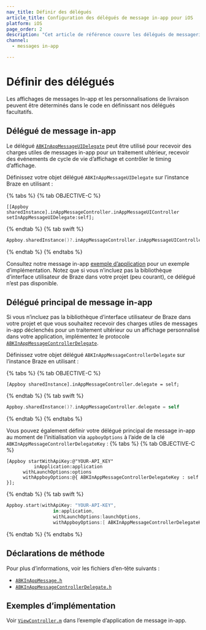 ```yaml
---
nav_title: Définir des délégués
article_title: Configuration des délégués de message in-app pour iOS
platform: iOS
page_order: 2
description: "Cet article de référence couvre les délégués de messagerie in-app pour votre application iOS."
channel:
  - messages in-app

---
```


# Définir des délégués

Les affichages de messages In-app et les personnalisations de livraison peuvent être déterminés dans le code en définissant nos délégués facultatifs.

## Délégué de message in-app

Le délégué [`ABKInAppMessageUIDelegate`][34] peut être utilisé pour recevoir des charges utiles de messages in-app pour un traitement ultérieur, recevoir des événements de cycle de vie d’affichage et contrôler le timing d’affichage. 

Définissez votre objet délégué `ABKInAppMessageUIDelegate` sur l’instance Braze en utilisant :

{% tabs %}
{% tab OBJECTIVE-C %}

```objc
[[Appboy sharedInstance].inAppMessageController.inAppMessageUIController setInAppMessageUIDelegate:self];
```

{% endtab %}
{% tab swift %}

```swift
Appboy.sharedInstance()?.inAppMessageController.inAppMessageUIController?.setInAppMessageUIDelegate?(self)
```

{% endtab %}
{% endtabs %}

Consultez notre message in-app [exemple d’application][35] pour un exemple d’implémentation. Notez que si vous n’incluez pas la bibliothèque d’interface utilisateur de Braze dans votre projet (peu courant), ce délégué n’est pas disponible.

## Délégué principal de message in-app

Si vous n’incluez pas la bibliothèque d’interface utilisateur de Braze dans votre projet et que vous souhaitez recevoir des charges utiles de messages in-app déclenchés pour un traitement ultérieur ou un affichage personnalisé dans votre application, implémentez le protocole [`ABKInAppMessageControllerDelegate`][1].

Définissez votre objet délégué `ABKInAppMessageControllerDelegate` sur l’instance Braze en utilisant :

{% tabs %}
{% tab OBJECTIVE-C %}

```objc
[Appboy sharedInstance].inAppMessageController.delegate = self;
```

{% endtab %}
{% tab swift %}

```swift
Appboy.sharedInstance()?.inAppMessageController.delegate = self
```

{% endtab %}
{% endtabs %}

Vous pouvez également définir votre délégué principal de message in-app au moment de l’initialisation via `appboyOptions` à l’aide de la clé `ABKInAppMessageControllerDelegateKey` :
{% tabs %}
{% tab OBJECTIVE-C %}

```objc
[Appboy startWithApiKey:@"YOUR-API_KEY"
          inApplication:application
      withLaunchOptions:options
      withAppboyOptions:@{ ABKInAppMessageControllerDelegateKey : self }];
```

{% endtab %}
{% tab swift %}

```swift
Appboy.start(withApiKey: "YOUR-API-KEY",
                 in:application,
                 withLaunchOptions:launchOptions,
                 withAppboyOptions:[ ABKInAppMessageControllerDelegateKey : self ])
```
{% endtab %}
{% endtabs %}

## Déclarations de méthode

Pour plus d’informations, voir les fichiers d’en-tête suivants :

- [`ABKInAppMessage.h`][14]
- [`ABKInAppMessageControllerDelegate.h`][16]

## Exemples d’implémentation

Voir [`ViewController.m`][35] dans l’exemple d’application de message in-app.

[34]: https://github.com/Appboy/appboy-ios-sdk/blob/master/AppboyUI/ABKInAppMessage/ABKInAppMessageUIDelegate.h
[1]: {{site.baseurl}}/developer_guide/platform_integration_guides/ios/in-app_messaging/customization/setting_delegates/
[35]: https://github.com/Appboy/appboy-ios-sdk/blob/master/Samples/InAppMessage/BrazeInAppMessageSample/BrazeInAppMessageSample/ViewController.m
[14]: https://github.com/Appboy/appboy-ios-sdk/blob/master/AppboyKit/include/ABKInAppMessage.h
[16]: https://github.com/Appboy/appboy-ios-sdk/blob/master/AppboyKit/include/ABKInAppMessageControllerDelegate.h

